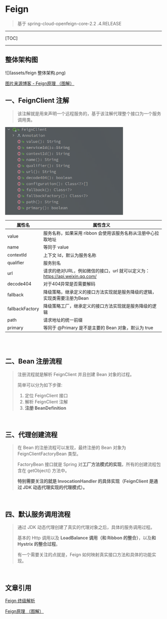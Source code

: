 # Feign

> 基于 spring-cloud-openfeign-core-2.2	.4.RELEASE



---

[TOC]

---

## 整体架构图

![](assets/feign 整体架构.png)

[图片来源博客 - Feign原理 （图解）](https://www.cnblogs.com/crazymakercircle/p/11965726.html)

## 一、FeignClient 注解

> 该注解就是用来声明一个远程服务的，基于该注解代理整个接口为一个服务调用类。

<img src="assets/feignclients注解属性列表.png" alt="image-20210317212959080" style="zoom:67%;" />

| 属性名          | 属性含义                                                     |
| --------------- | ------------------------------------------------------------ |
| value           | 服务名称，如果采用 ribbon 会使用该服务名称从注册中心拉取地址 |
| name            | 等同于 value                                                 |
| contextId       | 上下文 Id，默认为服务名称                                    |
| qualifier       | 服务别名                                                     |
| url             | 请求的绝对URL，例如微信的接口，url 就可以定义为：https://api.weixin.qq.com/ |
| decode404       | 对于404异常是否需要解码                                      |
| fallback        | 降级策略，继承定义的接口方法实现就是服务降级的逻辑，实现类需要注册为Bean |
| fallbackFactory | 降级策略工厂，继承定义的接口方法实现就是服务降级的逻辑       |
| path            | 请求地址的统一前缀                                           |
| primary         | 等同于 @Primary 是不是主要的 Bean 对象，默认为 true          |

<br>



<br>

## 二、Bean 注册流程

> 注册流程就是解析 FeignClient 并且创建 Bean 对象的过程。
>
> 简单可以分为如下步骤:
>
> 1. 定位 FeignClient 接口
> 2. 解析 FeignClient 注解
> 3. **注册 BeanDefinition**

<br>

## 三、代理创建流程

> 在 Bean 的注册流程可以发现，最终注册的 Bean 对象为 FeignClientFactoryBean 类型。
>
> FactoryBean 接口就是 Spring 对**工厂方法模式的实现**，所有的创建流程包含在 getObject() 方法中。
>
> **特别需要关注的就是 InvocationHandler 的具体实现（FeignClient 是通过 JDK 动态代理实现的代理模式）。**

<br>

## 四、默认服务调用流程

> 通过 JDK 动态代理创建了真实的代理对象之后，具体的服务调用过程。
>
> 基本的 Http 调用以及 **LoadBalance 调用（和 Ribbon 的整合）**，以及**和 Hystrix 的整合过程**。
>
> 有一个需要关注的点就是，Feign 如何映射真实接口方法和具体的功能实现。

<br>

## 文章引用

[Feign 终级解析](https://mp.weixin.qq.com/s?__biz=MzUwOTk1MTE5NQ==&mid=2247483724&idx=1&sn=03b5193f49920c1d286b56daff8b1a09&chksm=f90b2cf8ce7ca5ee6b56fb5e0ffa3176126ca3a68ba60fd8b9a3afd2fd1a2f8a201a2b765803&token=302932053&lang=zh_CN&scene=21#wechat_redirect)

[Feign原理 （图解）](https://www.cnblogs.com/crazymakercircle/p/11965726.html)

